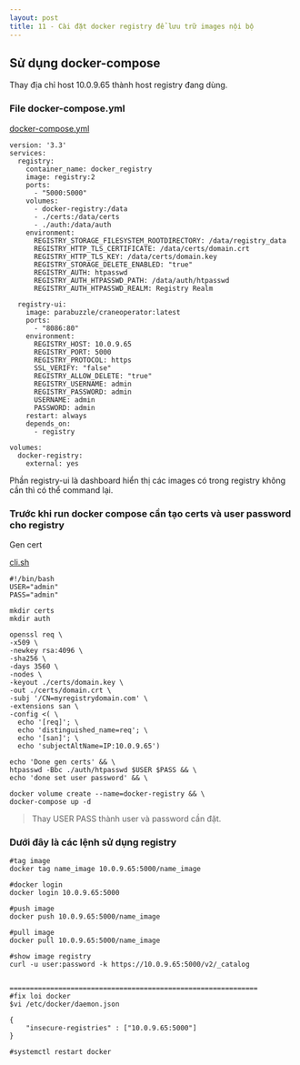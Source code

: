 ```yaml
---
layout: post
title: 11 - Cài đặt docker registry để lưu trữ images nội bộ
---
```

## Sử dụng docker-compose 

<aside class="warning">
Thay địa chỉ host 10.0.9.65 thành host registry đang dùng.
</aside>

### File docker-compose.yml
[docker-compose.yml](/file/docker-registry/docker-compose.yml)
```
version: '3.3'
services:
  registry:
    container_name: docker_registry
    image: registry:2
    ports:
      - "5000:5000"
    volumes:
      - docker-registry:/data
      - ./certs:/data/certs
      - ./auth:/data/auth
    environment:
      REGISTRY_STORAGE_FILESYSTEM_ROOTDIRECTORY: /data/registry_data
      REGISTRY_HTTP_TLS_CERTIFICATE: /data/certs/domain.crt
      REGISTRY_HTTP_TLS_KEY: /data/certs/domain.key
      REGISTRY_STORAGE_DELETE_ENABLED: "true"
      REGISTRY_AUTH: htpasswd
      REGISTRY_AUTH_HTPASSWD_PATH: /data/auth/htpasswd
      REGISTRY_AUTH_HTPASSWD_REALM: Registry Realm

  registry-ui:
    image: parabuzzle/craneoperator:latest
    ports:
      - "8086:80"
    environment:
      REGISTRY_HOST: 10.0.9.65
      REGISTRY_PORT: 5000
      REGISTRY_PROTOCOL: https
      SSL_VERIFY: "false"
      REGISTRY_ALLOW_DELETE: "true"
      REGISTRY_USERNAME: admin
      REGISTRY_PASSWORD: admin
      USERNAME: admin
      PASSWORD: admin
    restart: always
    depends_on:
      - registry

volumes:
  docker-registry:
    external: yes
```
Phần registry-ui là dashboard hiển thị các images có trong registry không cần thì có thể command lại.

### Trước khi run docker compose cần tạo certs và user password cho registry
Gen cert

[cli.sh](/file/docker-registry/cli.sh)

```
#!/bin/bash
USER="admin"
PASS="admin"

mkdir certs
mkdir auth

openssl req \
-x509 \
-newkey rsa:4096 \
-sha256 \
-days 3560 \
-nodes \
-keyout ./certs/domain.key \
-out ./certs/domain.crt \
-subj '/CN=myregistrydomain.com' \
-extensions san \
-config <( \
  echo '[req]'; \
  echo 'distinguished_name=req'; \
  echo '[san]'; \
  echo 'subjectAltName=IP:10.0.9.65')

echo 'Done gen certs' && \
htpasswd -Bbc ./auth/htpasswd $USER $PASS && \
echo 'done set user password' && \

docker volume create --name=docker-registry && \
docker-compose up -d

```
> Thay USER PASS thành user và password cần đặt.

### Dưới đây là các lệnh sử dụng registry

```
#tag image
docker tag name_image 10.0.9.65:5000/name_image

#docker login
docker login 10.0.9.65:5000

#push image
docker push 10.0.9.65:5000/name_image

#pull image
docker pull 10.0.9.65:5000/name_image

#show image registry
curl -u user:password -k https://10.0.9.65:5000/v2/_catalog


=============================================================
#fix loi docker  
$vi /etc/docker/daemon.json

{
    "insecure-registries" : ["10.0.9.65:5000"]
}

#systemctl restart docker
```